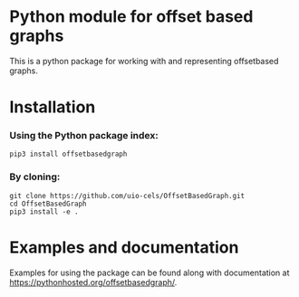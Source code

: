# Python module for offset based graphs 
This is a python package for working with and representing offsetbased graphs.

# Installation
### Using the Python package index:
```
pip3 install offsetbasedgraph
```

### By cloning:
```
git clone https://github.com/uio-cels/OffsetBasedGraph.git
cd OffsetBasedGraph
pip3 install -e .
```

# Examples and documentation
Examples for using the package can be found along with documentation at https://pythonhosted.org/offsetbasedgraph/.
